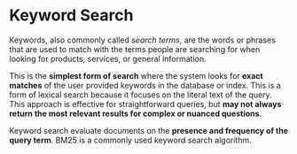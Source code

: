 # Keyword Search

Keywords, also commonly called *search terms*, are the words or phrases that are used to match with the terms people are searching for when looking for products, services, or general information. 

This is the **simplest form of search** where the system looks for **exact matches** of the user provided keywords in the database or index. This is a form of lexical search because it focuses on the literal text of the query. This approach is effective for straightforward queries, but **may not always return the most relevant results for complex or nuanced questions**.

Keyword search evaluate documents on the **presence and frequency of the query term**. BM25 is a commonly used keyword search algorithm.